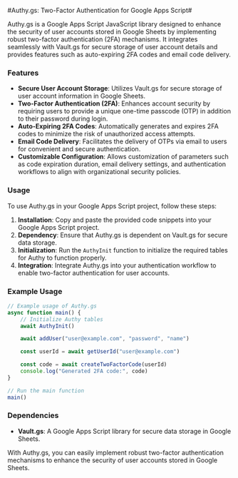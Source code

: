 #Authy.gs: Two-Factor Authentication for Google Apps Script#

Authy.gs is a Google Apps Script JavaScript library designed to enhance the security of user accounts stored in Google Sheets by implementing robust two-factor authentication (2FA) mechanisms. It integrates seamlessly with Vault.gs for secure storage of user account details and provides features such as auto-expiring 2FA codes and email code delivery.

### Features
- **Secure User Account Storage**: Utilizes Vault.gs for secure storage of user account information in Google Sheets.
- **Two-Factor Authentication (2FA)**: Enhances account security by requiring users to provide a unique one-time passcode (OTP) in addition to their password during login.
- **Auto-Expiring 2FA Codes**: Automatically generates and expires 2FA codes to minimize the risk of unauthorized access attempts.
- **Email Code Delivery**: Facilitates the delivery of OTPs via email to users for convenient and secure authentication.
- **Customizable Configuration**: Allows customization of parameters such as code expiration duration, email delivery settings, and authentication workflows to align with organizational security policies.

### Usage
To use Authy.gs in your Google Apps Script project, follow these steps:

1. **Installation**: Copy and paste the provided code snippets into your Google Apps Script project.
2. **Dependency**: Ensure that Authy.gs is dependent on Vault.gs for secure data storage.
3. **Initialization**: Run the `AuthyInit` function to initialize the required tables for Authy to function properly.
4. **Integration**: Integrate Authy.gs into your authentication workflow to enable two-factor authentication for user accounts.

### Example Usage
```javascript
// Example usage of Authy.gs
async function main() {
    // Initialize Authy tables
    await AuthyInit()

    await addUser("user@example.com", "password", "name")

    const userId = await getUserId("user@example.com")

    const code = await createTwoFactorCode(userId)
    console.log("Generated 2FA code:", code)
}

// Run the main function
main()
```

### Dependencies
- **Vault.gs**: A Google Apps Script library for secure data storage in Google Sheets.

With Authy.gs, you can easily implement robust two-factor authentication mechanisms to enhance the security of user accounts stored in Google Sheets.
